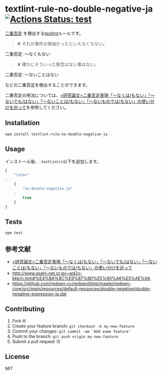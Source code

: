 # textlint-rule-no-double-negative-ja [![Actions Status: test](https://github.com/textlint-ja/textlint-rule-no-double-negative-ja/workflows/test/badge.svg)](https://github.com/textlint-ja/textlint-rule-no-double-negative-ja/actions?query=workflow%3A"test")

[二重否定](https://ja.wikipedia.org/wiki/%E4%BA%8C%E9%87%8D%E5%90%A6%E5%AE%9A_(%E8%A8%80%E8%AA%9E%E5%AD%A6) "二重否定")
を検出する[textlint](https://github.com/textlint/textlint "textlint")ルールです。

> ✘ それが事件の発端だったといえなくもない。

二重否定: 〜なくもない

> ✘ 確かにそういった懸念はない事はない。

二重否定: 〜ないことはない

などの二重否定を検出することができます。

二重否定の用法については、[<研究論文>二重否定表現「～なくは/もない」「～ないでも/はない」「～ないことは/もない」「～ないものでは/もない」の使い分けを巡って](https://repository.kulib.kyoto-u.ac.jp/dspace/bitstream/2433/187059/1/Ronko3_043.pdf)を参照してください。

## Installation

    npm install textlint-rule-no-double-negative-ja

## Usage

インストール後、`.textlintrc`以下を追加します。

```js
{
    "rules"
:
    {
        "no-double-negative-ja"
    :
        true
    }
}
```

## Tests

    npm test

## 参考文献

- [<研究論文>二重否定表現「～なくは/もない」「～ないでも/はない」「～ないことは/もない」「～ないものでは/もない」の使い分けを巡って](https://repository.kulib.kyoto-u.ac.jp/dspace/bitstream/2433/187059/1/Ronko3_043.pdf)
- http://www.asahi-net.or.jp/~wd2y-kkb/n.htm#%E4%BA%8C%E9%87%8D%E5%90%A6%E5%AE%9A
- https://github.com/redpen-cc/redpen/blob/master/redpen-core/src/main/resources/default-resources/double-negative/double-negative-expression-ja.dat

## Contributing

1. Fork it!
2. Create your feature branch: `git checkout -b my-new-feature`
3. Commit your changes: `git commit -am 'Add some feature'`
4. Push to the branch: `git push origin my-new-feature`
5. Submit a pull request :D

## License

MIT
